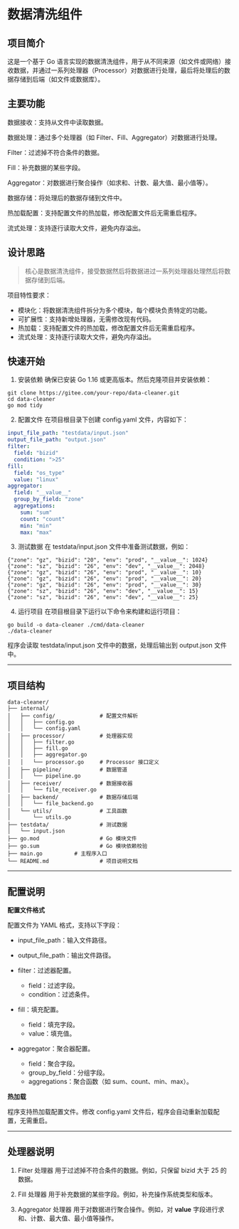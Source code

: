 # 数据清洗组件

## 项目简介

这是一个基于 Go 语言实现的数据清洗组件，用于从不同来源（如文件或网络）接收数据，并通过一系列处理器（Processor）对数据进行处理，最后将处理后的数据存储到后端（如文件或数据库）。

## 主要功能

数据接收：支持从文件中读取数据。

数据处理：通过多个处理器（如 Filter、Fill、Aggregator）对数据进行处理。

Filter：过滤掉不符合条件的数据。

Fill：补充数据的某些字段。

Aggregator：对数据进行聚合操作（如求和、计数、最大值、最小值等）。

数据存储：将处理后的数据存储到文件中。

热加载配置：支持配置文件的热加载，修改配置文件后无需重启程序。

流式处理：支持逐行读取大文件，避免内存溢出。

## 设计思路

> 核心是数据清洗组件，接受数据然后将数据进过一系列处理器处理然后将数据存储到后端。

项目特性要求：

- 模块化：将数据清洗组件拆分为多个模块，每个模块负责特定的功能。
- 可扩展性：支持新增处理器，无需修改现有代码。
- 热加载：支持配置文件的热加载，修改配置文件后无需重启程序。
- 流式处理：支持逐行读取大文件，避免内存溢出。



## 快速开始
1. 安装依赖
   确保已安装 Go 1.16 或更高版本。然后克隆项目并安装依赖：

```shell
git clone https://gitee.com/your-repo/data-cleaner.git
cd data-cleaner
go mod tidy
```
2. 配置文件
   在项目根目录下创建 config.yaml 文件，内容如下：

```yaml
input_file_path: "testdata/input.json"
output_file_path: "output.json"
filter:
  field: "bizid"
  condition: ">25"
fill:
  field: "os_type"
  value: "linux"
aggregator:
  field: "__value__"
  group_by_field: "zone"
  aggregations:
    sum: "sum"
    count: "count"
    min: "min"
    max: "max"
```
3. 测试数据
   在 testdata/input.json 文件中准备测试数据，例如：

```test
{"zone": "gz", "bizid": "20", "env": "prod", "__value__": 1024}
{"zone": "sz", "bizid": "26", "env": "dev", "__value__": 2048}
{"zone": "gz", "bizid": "26", "env": "prod", "__value__": 10}
{"zone": "gz", "bizid": "26", "env": "prod", "__value__": 20}
{"zone": "gz", "bizid": "26", "env": "prod", "__value__": 30}
{"zone": "sz", "bizid": "26", "env": "dev", "__value__": 15}
{"zone": "sz", "bizid": "26", "env": "dev", "__value__": 25}
```

4. 运行项目
   在项目根目录下运行以下命令来构建和运行项目：

```shell
go build -o data-cleaner ./cmd/data-cleaner
./data-cleaner
```

程序会读取 testdata/input.json 文件中的数据，处理后输出到 output.json 文件中。

---

## 项目结构
```shell
data-cleaner/
├── internal/
│   ├── config/              # 配置文件解析
│   │   ├── config.go
│   │   └── config.yaml
│   ├── processor/           # 处理器实现
│   │   ├── filter.go
│   │   ├── fill.go
│   │   ├── aggregator.go
│   │   └── processor.go     # Processor 接口定义
│   ├── pipeline/            # 数据管道
│   │   └── pipeline.go
│   ├── receiver/            # 数据接收器
│   │   └── file_receiver.go
│   ├── backend/             # 数据存储后端
│   │   └── file_backend.go
│   └── utils/               # 工具函数
│       └── utils.go
├── testdata/                # 测试数据
│   └── input.json
├── go.mod                   # Go 模块文件
├── go.sum                   # Go 模块依赖校验
├── main.go          # 主程序入口
└── README.md                # 项目说明文档
```
---

## 配置说明

**配置文件格式**

配置文件为 YAML 格式，支持以下字段：

+ input_file_path：输入文件路径。

+ output_file_path：输出文件路径。

+ filter：过滤器配置。
  + field：过滤字段。
  + condition：过滤条件。
  
+ fill：填充配置。
  + field：填充字段。
  + value：填充值。
  
+ aggregator：聚合器配置。
  + field：聚合字段。
  + group_by_field：分组字段。
  + aggregations：聚合函数（如 sum、count、min、max）。

   

**热加载**

程序支持热加载配置文件。修改 config.yaml 文件后，程序会自动重新加载配置，无需重启。

---

## 处理器说明
1. Filter 处理器
   用于过滤掉不符合条件的数据。例如，只保留 bizid 大于 25 的数据。

2. Fill 处理器
   用于补充数据的某些字段。例如，补充操作系统类型和版本。

3. Aggregator 处理器
   用于对数据进行聚合操作。例如，对 __value__ 字段进行求和、计数、最大值、最小值等操作。